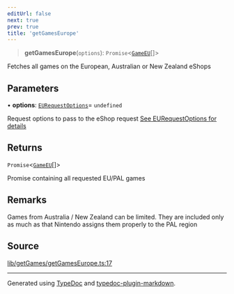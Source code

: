 ```yaml
---
editUrl: false
next: true
prev: true
title: 'getGamesEurope'
---
```


> **getGamesEurope**(`options`): `Promise`\<[`GameEU`](../interfaces/GameEU.md)[]\>

Fetches all games on the European, Australian or New Zealand eShops

## Parameters

• **options**: [`EURequestOptions`](../interfaces/EURequestOptions.md)= `undefined`

Request options to pass to the eShop request [See EURequestOptions for details](../interfaces/EURequestOptions.md)

## Returns

`Promise`\<[`GameEU`](../interfaces/GameEU.md)[]\>

Promise containing all requested EU/PAL games

## Remarks

Games from Australia / New Zealand can be limited. They are included only as much as that Nintendo assigns them properly to the PAL region

## Source

[lib/getGames/getGamesEurope.ts:17](https://github.com/favna/nintendo-switch-eshop/blob/27355e779102b48fc082af549592453043b2ac6e/src/lib/getGames/getGamesEurope.ts#L17)

---

Generated using [TypeDoc](https://typedoc.org) and [typedoc-plugin-markdown](https://typedoc-plugin-markdown.org).
